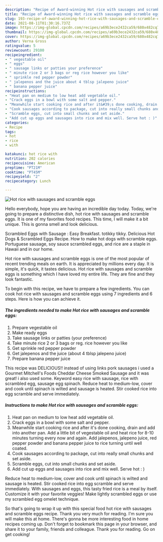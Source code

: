 ```yaml
---
description: "Recipe of Award-winning Hot rice with sausages and scramble eggs"
title: "Recipe of Award-winning Hot rice with sausages and scramble eggs"
slug: 193-recipe-of-award-winning-hot-rice-with-sausages-and-scramble-eggs
date: 2021-08-11T01:30:16.737Z
image: https://img-global.cpcdn.com/recipes/a69b3ece2432ca59/680x482cq70/hot-rice-with-sausages-and-scramble-eggs-recipe-main-photo.jpg
thumbnail: https://img-global.cpcdn.com/recipes/a69b3ece2432ca59/680x482cq70/hot-rice-with-sausages-and-scramble-eggs-recipe-main-photo.jpg
cover: https://img-global.cpcdn.com/recipes/a69b3ece2432ca59/680x482cq70/hot-rice-with-sausages-and-scramble-eggs-recipe-main-photo.jpg
author: Verna Gross
ratingvalue: 5
reviewcount: 29100
recipeingredient:
- " vegestable oil"
- " eggs"
- " sausage links or patties your preference"
- " minute rice 2 or 3 bags or reg rice however you like"
- " sprinkle red pepper powder"
- " jalepenos and the juice about 4 tblsp jalepeno juice"
- " banana pepper juice"
recipeinstructions:
- "Heat pan on medium to low heat add vegetable oil."
- "Crack eggs in a bowl with some salt and pepper."
- "Meanwhile start cooking rice and after it&#39;s done cooking, drain and add into another pan. Add a little bit of vegestable oil and heat rice for 8-10 minutes turning every now and again. Add jalepenos, jalepeno juice, red pepper powder and banana pepper juice to rice turning until well coated."
- "Cook sausages according to package, cut into really small chunks and set aside."
- "Scramble eggs, cut into small chunks and set aside."
- "Add cut up eggs and sausages into rice and mix well. Serve hot : )"
categories:
- Recipe
tags:
- hot
- rice
- with

katakunci: hot rice with 
nutrition: 202 calories
recipecuisine: American
preptime: "PT21M"
cooktime: "PT45M"
recipeyield: "2"
recipecategory: Lunch

---
```



![Hot rice with sausages and scramble eggs](https://img-global.cpcdn.com/recipes/a69b3ece2432ca59/680x482cq70/hot-rice-with-sausages-and-scramble-eggs-recipe-main-photo.jpg)

Hello everybody, hope you are having an incredible day today. Today, we're going to prepare a distinctive dish, hot rice with sausages and scramble eggs. It is one of my favorites food recipes. This time, I will make it a bit unique. This is gonna smell and look delicious.

Scrambled Eggs with Sausage : Easy Breakfast. totikky tikky. Delicious Hot Dogs &amp; Scrambled Eggs Recipe. How to make hot dogs with scramble eggs. Portuguese sausage, soy sauce scrambled eggs, and rice are a staple in Hawaii and in our home.

Hot rice with sausages and scramble eggs is one of the most popular of recent trending meals on earth. It is appreciated by millions every day. It is simple, it's quick, it tastes delicious. Hot rice with sausages and scramble eggs is something which I have loved my entire life. They are fine and they look fantastic.


To begin with this recipe, we have to prepare a few ingredients. You can cook hot rice with sausages and scramble eggs using 7 ingredients and 6 steps. Here is how you can achieve it.

<!--inarticleads1-->

##### The ingredients needed to make Hot rice with sausages and scramble eggs:

1. Prepare  vegestable oil
1. Make ready  eggs
1. Take  sausage links or patties (your preference)
1. Take  minute rice 2 or 3 bags or reg. rice however you like
1. Get  sprinkle red pepper powder
1. Get  jalepenos and the juice (about 4 tblsp jalepeno juice)
1. Prepare  banana pepper juice


This recipe was DELICIOUS!! instead of using links pork sausages i used a Gourmet Mitchell&#39;s Foods Cheddar Cheese Smoked Sausage and it was great! i also used some. Keyword easy rice with sausage, rice with scrambled egg, sausage egg spinach. Reduce heat to medium-low, cover and cook until spinach is wilted and sausage is heated. Stir cooked rice into egg scramble and serve immediately. 

<!--inarticleads2-->

##### Instructions to make Hot rice with sausages and scramble eggs:

1. Heat pan on medium to low heat add vegetable oil.
1. Crack eggs in a bowl with some salt and pepper.
1. Meanwhile start cooking rice and after it&#39;s done cooking, drain and add into another pan. Add a little bit of vegestable oil and heat rice for 8-10 minutes turning every now and again. Add jalepenos, jalepeno juice, red pepper powder and banana pepper juice to rice turning until well coated.
1. Cook sausages according to package, cut into really small chunks and set aside.
1. Scramble eggs, cut into small chunks and set aside.
1. Add cut up eggs and sausages into rice and mix well. Serve hot : )


Reduce heat to medium-low, cover and cook until spinach is wilted and sausage is heated. Stir cooked rice into egg scramble and serve immediately. With sausages and eggs, this tasty fried rice is a meal by itself. Customize it with your favorite veggies! Make lightly scrambled eggs or use my scrambled egg omelet technique. 

So that's going to wrap it up with this special food hot rice with sausages and scramble eggs recipe. Thank you very much for reading. I'm sure you will make this at home. There's gonna be more interesting food in home recipes coming up. Don't forget to bookmark this page in your browser, and share it to your family, friends and colleague. Thank you for reading. Go on get cooking!
